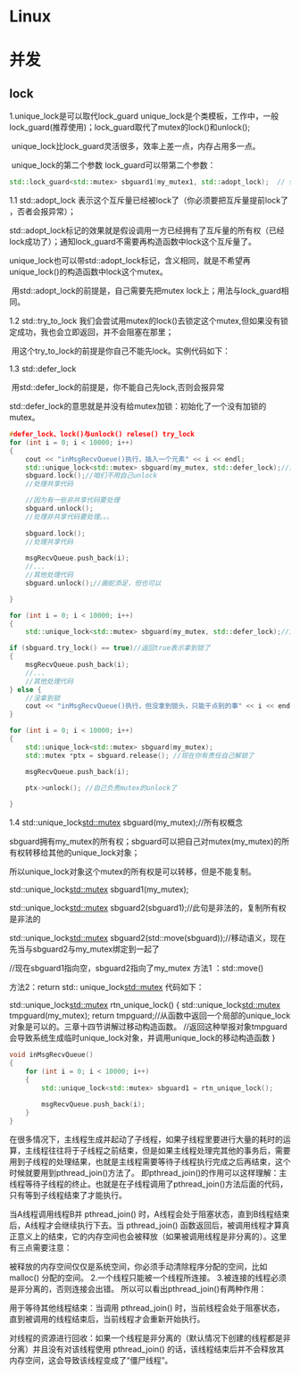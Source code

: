 # Linux

# 并发

## lock

1.unique_lock是可以取代lock_guard
		unique_lock是个类模板，工作中，一般lock_guard(推荐使用)；lock_guard取代了mutex的lock()和unlock();

​		unique_lock比lock_guard灵活很多，效率上差一点，内存占用多一点。

​		unique_lock的第二个参数 lock_guard可以带第二个参数：

```c++
std::lock_guard<std::mutex> sbguard1(my_mutex1, std::adopt_lock);  // std::adopt_lock标记作用；
```

1.1 std::adopt_lock
		表示这个互斥量已经被lock了（你必须要把互斥量提前lock了 ，否者会报异常）；

​		std::adopt_lock标记的效果就是假设调用一方已经拥有了互斥量的所有权（已经lock成功了）；通知lock_guard不需要再构造函数中lock这个互斥量了。

​		unique_lock也可以带std::adopt_lock标记，含义相同，就是不希望再unique_lock()的构造函数中lock这个mutex。

​		用std::adopt_lock的前提是，自己需要先把mutex lock上；用法与lock_guard相同。

1.2 std::try_to_lock
		我们会尝试用mutex的lock()去锁定这个mutex,但如果没有锁定成功，我也会立即返回，并不会阻塞在那里；

​		用这个try_to_lock的前提是你自己不能先lock。实例代码如下：

1.3 std::defer_lock

​		用std::defer_lock的前提是，你不能自己先lock,否则会报异常

​		std::defer_lock的意思就是并没有给mutex加锁：初始化了一个没有加锁的mutex。



```c++
#defer_lock、lock()与unlock() relese() try_lock 
for (int i = 0; i < 10000; i++)
{
	cout << "inMsgRecvQueue()执行，插入一个元素" << i << endl;
	std::unique_lock<std::mutex> sbguard(my_mutex, std::defer_lock);//没有加锁的my_mutex
	sbguard.lock();//咱们不用自己unlock
	//处理共享代码

	//因为有一些非共享代码要处理
	sbguard.unlock();
	//处理非共享代码要处理。。。
	
	sbguard.lock();
	//处理共享代码
	
	msgRecvQueue.push_back(i);
	//...
	//其他处理代码
	sbguard.unlock();//画蛇添足，但也可以

}

for (int i = 0; i < 10000; i++)
{
	std::unique_lock<std::mutex> sbguard(my_mutex, std::defer_lock);//没有加锁的my_mutex

if (sbguard.try_lock() == true)//返回true表示拿到锁了
{
	msgRecvQueue.push_back(i);
	//...
	//其他处理代码
} else {
	//没拿到锁
	cout << "inMsgRecvQueue()执行，但没拿到锁头，只能干点别的事" << i << endl;
}

for (int i = 0; i < 10000; i++)
{
	std::unique_lock<std::mutex> sbguard(my_mutex);
	std::mutex *ptx = sbguard.release(); //现在你有责任自己解锁了

	msgRecvQueue.push_back(i);
	
	ptx->unlock(); //自己负责mutex的unlock了

}
```

1.4 std::unique_lock<std::mutex> sbguard(my_mutex);//所有权概念

sbguard拥有my_mutex的所有权；sbguard可以把自己对mutex(my_mutex)的所有权转移给其他的unique_lock对象；

所以unique_lock对象这个mutex的所有权是可以转移，但是不能复制。

std::unique_lock<std::mutex> sbguard1(my_mutex);

std::unique_lock<std::mutex> sbguard2(sbguard1);//此句是非法的，复制所有权是非法的

std::unique_lock<std::mutex> sbguard2(std::move(sbguard));//移动语义，现在先当与sbguard2与my_mutex绑定到一起了

//现在sbguard1指向空，sbguard2指向了my_mutex
方法1 ：std::move()

方法2：return std:: unique_lock<std::mutex>  代码如下：

std::unique_lock<std::mutex> rtn_unique_lock()
	{
		std::unique_lock<std::mutex> tmpguard(my_mutex);
		return tmpguard;//从函数中返回一个局部的unique_lock对象是可以的。三章十四节讲解过移动构造函数。
		//返回这种举报对象tmpguard会导致系统生成临时unique_lock对象，并调用unique_lock的移动构造函数
	}

```c++
void inMsgRecvQueue()
{
	for (int i = 0; i < 10000; i++)
	{
		std::unique_lock<std::mutex> sbguard1 = rtn_unique_lock();
 
		msgRecvQueue.push_back(i);
	}
}
```



在很多情况下，主线程生成并起动了子线程，如果子线程里要进行大量的耗时的运算，主线程往往将于子线程之前结束，但是如果主线程处理完其他的事务后，需要用到子线程的处理结果，也就是主线程需要等待子线程执行完成之后再结束，这个时候就要用到pthread_join()方法了。
即pthread_join()的作用可以这样理解：主线程等待子线程的终止。也就是在子线程调用了pthread_join()方法后面的代码，只有等到子线程结束了才能执行。

当A线程调用线程B并 pthread_join() 时，A线程会处于阻塞状态，直到B线程结束后，A线程才会继续执行下去。当 pthread_join() 函数返回后，被调用线程才算真正意义上的结束，它的内存空间也会被释放（如果被调用线程是非分离的）。这里有三点需要注意：

被释放的内存空间仅仅是系统空间，你必须手动清除程序分配的空间，比如 malloc() 分配的空间。
2.一个线程只能被一个线程所连接。
3.被连接的线程必须是非分离的，否则连接会出错。
所以可以看出pthread_join()有两种作用：

用于等待其他线程结束：当调用 pthread_join() 时，当前线程会处于阻塞状态，直到被调用的线程结束后，当前线程才会重新开始执行。

对线程的资源进行回收：如果一个线程是非分离的（默认情况下创建的线程都是非分离）并且没有对该线程使用 pthread_join() 的话，该线程结束后并不会释放其内存空间，这会导致该线程变成了“僵尸线程”。


